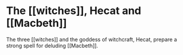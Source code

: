 # The [[witches]], Hecat and [[Macbeth]]

The three [[witches]] and the goddess of witchcraft, Hecat, prepare a strong spell for deluding [[Macbeth]].